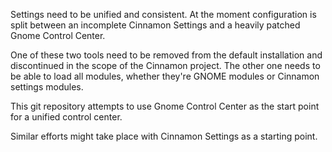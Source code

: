 Settings need to be unified and consistent. At the moment configuration is split between an incomplete Cinnamon Settings and a heavily patched Gnome Control Center.

One of these two tools need to be removed from the default installation and discontinued in the scope of the Cinnamon project. The other one needs to be able to load all modules, whether they're GNOME modules or Cinnamon settings modules.

This git repository attempts to use Gnome Control Center as the start point for a unified control center.

Similar efforts might take place with Cinnamon Settings as a starting point.
